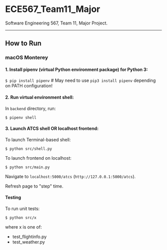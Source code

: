# ECE567_Team11_Major
Software Engineering 567, Team 11, Major Project.

---

## How to Run
### macOS Monterey
#### 1. Install pipenv (virtual Python environment package) for Python 3:
`$ pip install pipenv`  # May need to use `pip3 install pipenv` depending on PATH configuration!

#### 2. Run virtual environment shell:
In `backend` directory, run: 

`$ pipenv shell`

#### 3. Launch ATCS shell OR localhost frontend:
To launch Terminal-based shell:

`$ python src/shell.py`

To launch frontend on localhost:

`$ python src/main.py`

Navigate to `localhost:5000/atcs` (`http://127.0.0.1:5000/atcs`).

Refresh page to "step" time.

#### Testing
To run unit tests:

`$ python src/x`

where x is one of:
* test_flightinfo.py
* test_weather.py
